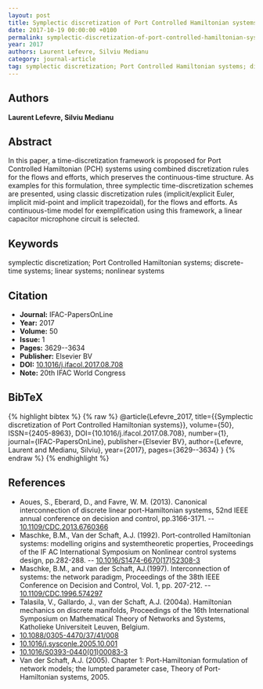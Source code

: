 ```yaml
---
layout: post
title: Symplectic discretization of Port Controlled Hamiltonian systems
date: 2017-10-19 00:00:00 +0100
permalink: symplectic-discretization-of-port-controlled-hamiltonian-systems
year: 2017
authors: Laurent Lefevre, Silviu Medianu
category: journal-article
tag: symplectic discretization; Port Controlled Hamiltonian systems; discrete-time systems; linear systems; nonlinear systems
---
```

 
## Authors
**Laurent Lefevre, Silviu Medianu**
 
## Abstract
In this paper, a time-discretization framework is proposed for Port Controlled Hamiltonian (PCH) systems using combined discretization rules for the flows and efforts, which preserves the continuous-time structure. As examples for this formulation, three symplectic time-discretization schemes are presented, using classic discretization rules (implicit/explicit Euler, implicit mid-point and implicit trapezoidal), for the flows and efforts. As continuous-time model for exemplification using this framework, a linear capacitor microphone circuit is selected.
 
## Keywords
symplectic discretization; Port Controlled Hamiltonian systems; discrete-time systems; linear systems; nonlinear systems
 
## Citation
- **Journal:** IFAC-PapersOnLine
- **Year:** 2017
- **Volume:** 50
- **Issue:** 1
- **Pages:** 3629--3634
- **Publisher:** Elsevier BV
- **DOI:** [10.1016/j.ifacol.2017.08.708](https://doi.org/10.1016/j.ifacol.2017.08.708)
- **Note:** 20th IFAC World Congress
 
## BibTeX
{% highlight bibtex %}
{% raw %}
@article{Lefevre_2017,
  title={{Symplectic discretization of Port Controlled Hamiltonian systems}},
  volume={50},
  ISSN={2405-8963},
  DOI={10.1016/j.ifacol.2017.08.708},
  number={1},
  journal={IFAC-PapersOnLine},
  publisher={Elsevier BV},
  author={Lefevre, Laurent and Medianu, Silviu},
  year={2017},
  pages={3629--3634}
}
{% endraw %}
{% endhighlight %}
 
## References
- Aoues, S., Eberard, D., and Favre, W. M. (2013). Canonical interconnection of discrete linear port-Hamiltonian systems, 52nd IEEE annual conference on decision and control, pp.3166-3171. -- [10.1109/CDC.2013.6760366](https://doi.org/10.1109/CDC.2013.6760366)
- Maschke, B.M., Van der Schaft, A.J. (1992). Port-controlled Hamiltonian systems: modelling origins and systemtheoretic properties, Proceedings of the IF AC International Symposium on Nonlinear control systems design, pp.282-288. -- [10.1016/S1474-6670(17)52308-3](https://doi.org/10.1016/S1474-6670(17)52308-3)
- Maschke, B.M., and van der Schaft, AJ.(1997). Interconnection of systems: the network paradigm, Proceedings of the 38th IEEE Conference on Decision and Control, Vol. 1, pp. 207-212. -- [10.1109/CDC.1996.574297](https://doi.org/10.1109/CDC.1996.574297)
- Talasila, V., Gallardo, J., van der Schaft, A.J. (2004a). Hamiltonian mechanics on discrete manifolds, Proceedings of the 16th International Symposium on Mathematical Theory of Networks and Systems, Katholieke Universiteit Leuven, Belgium.
- [10.1088/0305-4470/37/41/008](https://doi.org/10.1088/0305-4470/37/41/008)
- [10.1016/j.sysconle.2005.10.001](https://doi.org/10.1016/j.sysconle.2005.10.001)
- [10.1016/S0393-0440(01)00083-3](https://doi.org/10.1016/S0393-0440(01)00083-3)
- Van der Schaft, A.J. (2005). Chapter 1: Port-Hamiltonian formulation of network models; the lumpted parameter case, Theory of Port-Hamiltonian systems, 2005.

